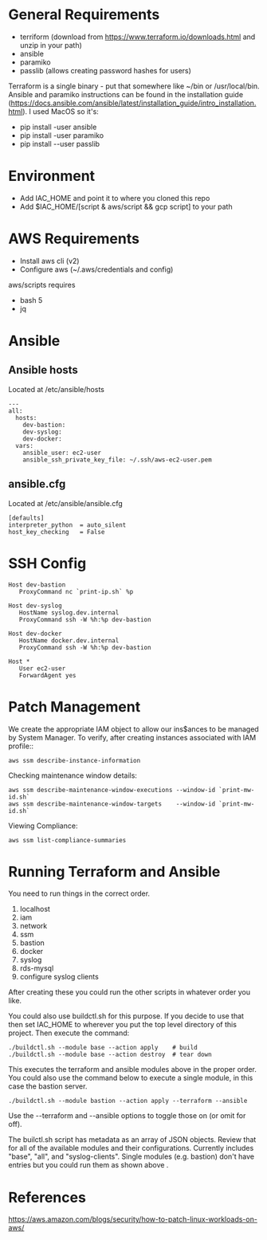 # General Requirements

* terriform (download from https://www.terraform.io/downloads.html and unzip in your path)
* ansible 
* paramiko
* passlib (allows creating password hashes for users)

Terraform is a single binary - put that somewhere like ~/bin or /usr/local/bin.  Ansible and paramiko instructions
can be found in the installation guide (https://docs.ansible.com/ansible/latest/installation_guide/intro_installation.html).
I used MacOS so it's:

* pip install -user ansible
* pip install -user paramiko
* pip install --user passlib

# Environment

* Add IAC_HOME and point it to where you cloned this repo
* Add $IAC_HOME/[script & aws/script && gcp script]  to your path

# AWS Requirements

* Install aws cli (v2)
* Configure aws (~/.aws/credentials and config)

aws/scripts requires

* bash 5
* jq

# Ansible

## Ansible hosts 

Located at /etc/ansible/hosts

```
---
all:
  hosts:
    dev-bastion:
    dev-syslog:
    dev-docker:
  vars:
    ansible_user: ec2-user
    ansible_ssh_private_key_file: ~/.ssh/aws-ec2-user.pem
```

## ansible.cfg

Located at /etc/ansible/ansible.cfg

```
[defaults]
interpreter_python 	= auto_silent
host_key_checking 	= False
```

# SSH Config

```
Host dev-bastion
   ProxyCommand nc `print-ip.sh` %p

Host dev-syslog
   HostName syslog.dev.internal
   ProxyCommand ssh -W %h:%p dev-bastion

Host dev-docker
   HostName docker.dev.internal
   ProxyCommand ssh -W %h:%p dev-bastion

Host *
   User ec2-user
   ForwardAgent yes
```
# Patch Management 

We create the appropriate IAM object to allow our ins$ances to be managed by System Manager.  To verify,
after creating instances associated with IAM profile::

```
aws ssm describe-instance-information
```

Checking maintenance window details:

```
aws ssm describe-maintenance-window-executions --window-id `print-mw-id.sh`
aws ssm describe-maintenance-window-targets    --window-id `print-mw-id.sh`
```

Viewing Compliance:

```
aws ssm list-compliance-summaries
```

# Running Terraform and Ansible

You need to run things in the correct order.

1. localhost 
2. iam
3. network
4. ssm
5. bastion
6. docker
7. syslog
8. rds-mysql
9. configure syslog clients

After creating these you could run the other scripts in whatever order you like.

You could also use buildctl.sh for this purpose.  If you decide to use that then
set IAC_HOME to wherever you put the top level directory of this project.  Then
execute the command:

```
./buildctl.sh --module base --action apply    # build
./buildctl.sh --module base --action destroy  # tear down
```

This executes the terraform and ansible modules above in the proper order.  You 
could also use the command below to execute a single module, in this case the 
bastion server.

```
./buildctl.sh --module bastion --action apply --terraform --ansible
```

Use the --terraform and --ansible options to toggle those on (or omit for off).

The builctl.sh script has metadata as an array of JSON objects.  Review that for
all of the available modules and their configurations.  Currently includes "base",
"all", and "syslog-clients".  Single modules (e.g. bastion) don't have entries 
but you could run them as shown above .

# References 

https://aws.amazon.com/blogs/security/how-to-patch-linux-workloads-on-aws/
